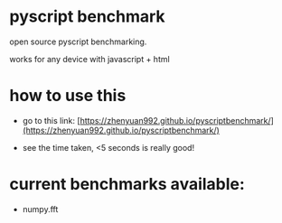 # pyscript benchmark

open source pyscript benchmarking. 

works for any device with javascript + html

# how to use this

- go to this link: [https://zhenyuan992.github.io/pyscriptbenchmark/](https://zhenyuan992.github.io/pyscriptbenchmark/)

- see the time taken, <5 seconds is really good!

# current benchmarks available:

 - numpy.fft 
